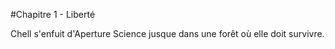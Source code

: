 #Chapitre 1 - Liberté

Chell s'enfuit d'Aperture Science jusque dans une forêt où elle doit survivre.